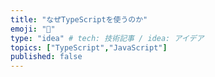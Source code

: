 ```yaml
---
title: "なぜTypeScriptを使うのか"
emoji: "🍣"
type: "idea" # tech: 技術記事 / idea: アイデア
topics: ["TypeScript","JavaScript"]
published: false
---
```


